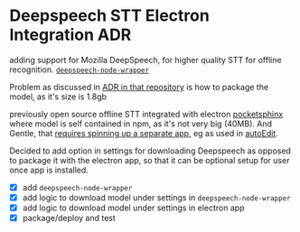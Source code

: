 # Deepspeech STT Electron Integration ADR

adding support for Mozilla DeepSpeech, for higher quality STT for offline recognition.
[`deepspeech-node-wrapper`](https://github.com/pietrop/deepspeech-node-wrapper)

Problem as discussed in [ADR in that repository](https://github.com/pietrop/deepspeech-node-wrapper/blob/master/docs/ADR/2019-12-10-deepspeech-stt.md) is how to package the model, as it's size is 1.8gb

previously open source offline STT integrated with electron [pocketsphinx](https://github.com/OpenNewsLabs/pocketsphinx-stt) where model is self contained in npm, as it's not very big (40MB). And Gentle, that [requires spinning up a separate app](https://autoedit.gitbook.io/user-manual), eg as used in [autoEdit](http://www.autoedit.io/).

<!-- 1.0.8-alpha.3 -->

Decided to add option in settings for downloading Deepspeech as opposed to package it with the electron app, so that it can be optional setup for user once app is installed.

- [x] add `deepspeech-node-wrapper`
- [x] add logic to download model under settings in `deepspeech-node-wrapper`
- [x] add logic to download model under settings in electron app
- [x] package/deploy and test 